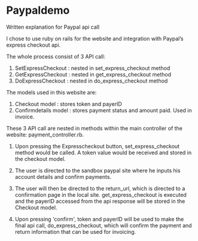 # Paypaldemo


Written explanation for Paypal api call

I chose to use ruby on rails for the website and integration with Paypal’s express checkout api. 

The whole process consist of 3 API call:

1. SetExpressCheckout : nested in set_express_checkout method
2. GetExpressCheckout : nested in get_express_checkout method
3. DoExpressCheckout  : nested in do_express_checkout method

The models used in this website are:

1. Checkout model : stores token and payerID
2. Confirmdetails model : stores payment status and amount paid. Used in invoice. 


These 3 API call are nested in methods within the main controller of the website: payment_controller.rb. 

1. Upon pressing the Expresscheckout button, set_express_checkout method would be called. A token value would be received
  and stored in the checkout model.

2. The user is directed to the sandbox paypal site where he inputs his account details and confirm payments.

3. The user will then be directed to the return_url, which is directed to a confirmation page in the local site.
  get_express_checkout is executed and the payerID accessed from the api response will be stored in the Checkout model. 

4. Upon pressing 'confirm', token and payerID will be used to make the final api call, do_express_checkout, which will 
  confirm the payment and return information that can be used for invoicing. 

